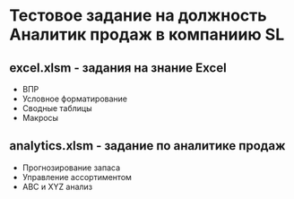 # Тестовое задание на должность Аналитик продаж в компаниию SL
## excel.xlsm - задания на знание Excel
- ВПР
- Условное форматирование
- Сводные таблицы
- Макросы

## analytics.xlsm - задание по аналитике продаж
- Прогнозирование запаса
- Управление ассортиментом
- ABC и XYZ анализ